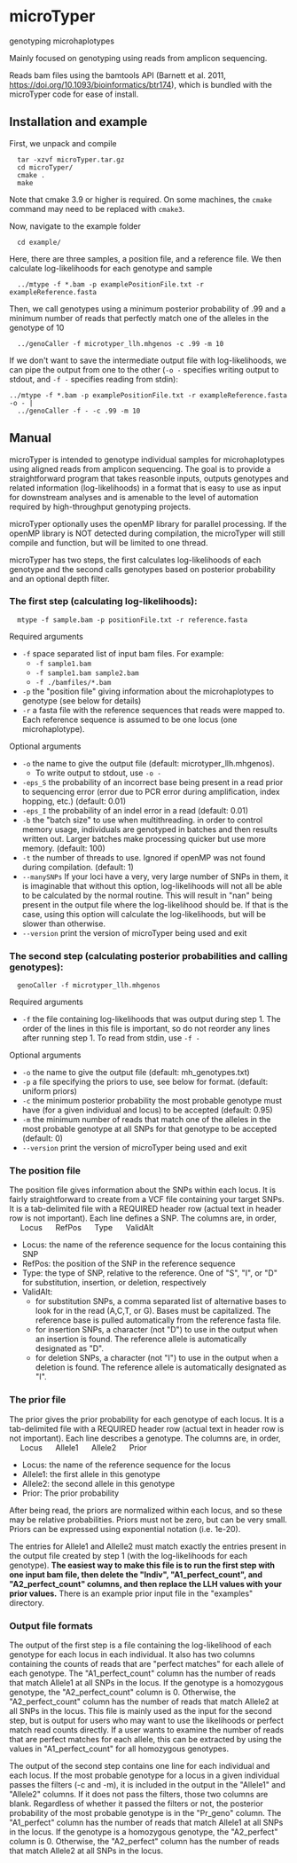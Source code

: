# microTyper
genotyping microhaplotypes

Mainly focused on genotyping using reads from amplicon sequencing.  
  
Reads bam files using the bamtools API (Barnett et al. 2011, 
https://doi.org/10.1093/bioinformatics/btr174), which is bundled with the 
microTyper code for ease of install.
  
  
## Installation and example

First, we unpack and compile  
```
  tar -xzvf microTyper.tar.gz
  cd microTyper/
  cmake .
  make
```
Note that cmake 3.9 or higher is required. On some machines, the `cmake` command may need to be replaced with `cmake3`.  
  
Now, navigate to the example folder  
```
  cd example/  
```
  
Here, there are three samples, a position file, and a reference file.
We then calculate log-likelihoods for each genotype and sample  
```
  ../mtype -f *.bam -p examplePositionFile.txt -r exampleReference.fasta  
```
  
Then, we call genotypes using a minimum posterior probability of .99 and a 
minimum number of reads that perfectly match one of the alleles in the genotype of 10  
```
  ../genoCaller -f microtyper_llh.mhgenos -c .99 -m 10
```

If we don't want to save the intermediate output file with log-likelihoods, 
we can pipe the output from one to the other (`-o -` specifies writing output to stdout, and 
`-f -` specifies reading from stdin):
```
../mtype -f *.bam -p examplePositionFile.txt -r exampleReference.fasta -o - | 
  ../genoCaller -f - -c .99 -m 10
```

  
## Manual

microTyper is intended to genotype individual samples for microhaplotypes using 
aligned reads from amplicon sequencing. The goal is to provide a straightforward 
program that takes reasonble inputs, outputs genotypes and related information 
(log-likelihoods) in a format that is easy 
to use as input for downstream analyses and is amenable to the level of automation 
required by high-throughput genotyping projects. 

microTyper optionally uses the openMP library for parallel processing. If the 
openMP library is NOT detected during compilation, the microTyper will still 
compile and function, but will be limited to one thread.

microTyper has two steps, the first calculates log-likelihoods of each genotype and 
the second calls genotypes based on posterior probability and an optional depth filter.

### The first step (calculating log-likelihoods):

```
  mtype -f sample.bam -p positionFile.txt -r reference.fasta  
```
Required arguments  

- `-f` space separated list of input bam files. For example:
  - `-f sample1.bam`
  - `-f sample1.bam sample2.bam`
  - `-f ./bamfiles/*.bam`
- `-p` the "position file" giving information about the microhaplotypes to genotype (see 
  below for details)
- `-r` a fasta file with the reference sequences that reads were mapped to. Each reference 
  sequence is assumed to be one locus (one microhaplotype).

Optional arguments

- `-o` the name to give the output file (default: microtyper_llh.mhgenos).
  - To write output to stdout, use `-o -`
- `-eps_S` the probability of an incorrect base being present in a read prior to sequencing 
  error (error due to PCR error during amplification, index hopping, etc.) (default: 0.01)
- `-eps_I` the probability of an indel error in a read (default: 0.01)
- `-b` the "batch size" to use when multithreading. in order to control memory usage, 
  individuals are genotyped in batches and then results written out. Larger batches make
  processing quicker but use more memory. (default: 100)
- `-t` the number of threads to use. Ignored if openMP was not found during compilation. (default: 1)
- `--manySNPs` If your loci have a very, very large number of SNPs in them, it is imaginable that without this option,
  log-likelihoods will not all be able to be calculated by the normal routine. This will result in "nan" being 
  present in the output file where the log-likelihood should be. If that is the case, using this option will
  calculate the log-likelihoods, but will be slower than otherwise. 
- `--version` print the version of microTyper being used and exit 

### The second step (calculating posterior probabilities and calling genotypes):  

```
  genoCaller -f microtyper_llh.mhgenos
```

Required arguments

- `-f` the file containing log-likelihoods that was output during step 1. The order of the lines
  in this file is important, so do not reorder any lines after running step 1. To read from stdin, 
  use `-f -`

Optional arguments

- `-o` the name to give the output file (default: mh_genotypes.txt) 
- `-p` a file specifying the priors to use, see below for format. (default: uniform priors)
- `-c` the minimum posterior probability the most probable genotype must have (for a given individual 
  and locus) to be accepted (default: 0.95)
- `-m` the minimum number of reads that match one of the alleles in the most probable genotype at all SNPs
  for that genotype to be accepted (default: 0)
- `--version` print the version of microTyper being used and exit 


### The position file

The position file gives information about the SNPs within each locus. It is fairly straightforward to create from a VCF file containing your target SNPs. It is a tab-delimited file with
a REQUIRED header row (actual text in header row is not important). Each line defines a SNP. 
The columns are, in order,  
&nbsp;&nbsp;&nbsp;&nbsp;&nbsp;Locus
&nbsp;&nbsp;&nbsp;&nbsp;&nbsp;RefPos
&nbsp;&nbsp;&nbsp;&nbsp;&nbsp;Type
&nbsp;&nbsp;&nbsp;&nbsp;&nbsp;ValidAlt
 
- Locus: the name of the reference sequence for the locus containing this SNP
- RefPos: the position of the SNP in the reference sequence
- Type: the type of SNP, relative to the reference. One of 
  "S", "I", or "D" for substitution, insertion, or deletion, respectively
- ValidAlt: 
  - for substitution SNPs, a comma separated list of alternative bases to look for 
    in the read (A,C,T, or G). Bases must be capitalized. The reference base is pulled 
	automatically from the reference fasta file.
  - for insertion SNPs, a character (not "D") to use in the output when an insertion is found. The 
    reference allele is automatically designated as "D".
  - for deletion SNPs, a character (not "I") to use in the output when a deletion is found. The 
    reference allele is automatically designated as "I".


### The prior file

The prior gives the prior probability for each genotype of each locus. It is a tab-delimited file with
a REQUIRED header row (actual text in header row is not important). Each line describes a genotype. 
The columns are, in order,  
&nbsp;&nbsp;&nbsp;&nbsp;&nbsp;Locus
&nbsp;&nbsp;&nbsp;&nbsp;&nbsp;Allele1
&nbsp;&nbsp;&nbsp;&nbsp;&nbsp;Allele2
&nbsp;&nbsp;&nbsp;&nbsp;&nbsp;Prior  

- Locus: the name of the reference sequence for the locus
- Allele1: the first allele in this genotype
- Allele2: the second allele in this genotype
- Prior: The prior probability

After being read, the priors are normalized within each locus, and so these may be relative probabilities. 
Priors must not be zero, but can be very small. Priors can be expressed using exponential notation (i.e. 1e-20).

The entries for Allele1 and Allelle2 must match exactly the entries present in the output file created by step 
1 (with the log-likelihoods for each genotype). **The easiest way to make this file is to run the first step 
with one input bam file, then delete the "Indiv", "A1_perfect_count", and "A2_perfect_count" columns, and then 
replace the LLH values with your prior values.**  There is an example prior input file in the "examples" directory.


### Output file formats

The output of the first step is a file containing the log-likelihood of each genotype for each locus in each 
individual. It also has two columns containing the counts of reads that are "perfect matches" for each allele 
of each genotype. The "A1_perfect_count" column has the number of reads that match Allele1 at all SNPs in the 
locus. If the genotype is a homozygous genotype, the "A2_perfect_count" column is 0. Otherwise, the 
"A2_perfect_count" column has the number of reads that match Allele2 at all SNPs in the locus. This 
file is mainly used as the input for the second step, but is output for users who may want to use the 
likelihoods or perfect match read counts directly. If a user wants to examine the number of reads 
that are perfect matches for each allele, this can be extracted by using the values in "A1_perfect_count" 
for all homozygous genotypes.

The output of the second step contains one line for each individual and each locus. If the most probable 
genotype for a locus in a given individual passes the filters (-c and -m), it is included in the output 
in the "Allele1" and "Allele2" columns. If it does not pass the filters, those two columns are blank. 
Regardless of whether it passed the filters or not, the posterior probability of the most probable genotype 
is in the "Pr_geno" column. The "A1_perfect" column has the number of reads that match Allele1 at all SNPs 
in the locus. If the genotype is a homozygous genotype, the "A2_perfect" column is 0. Otherwise, the 
"A2_perfect" column has the number of reads that match Allele2 at all SNPs in the locus.
